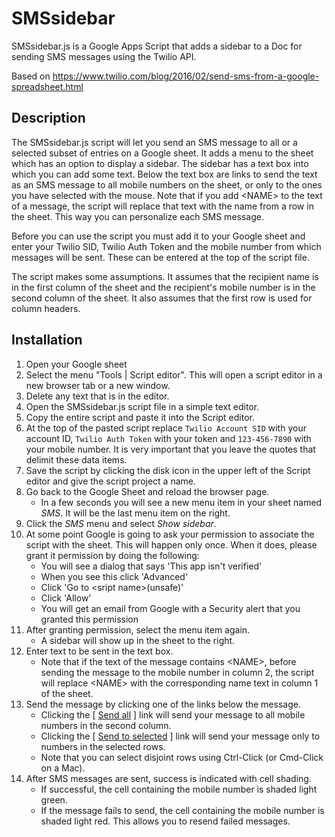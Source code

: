 # SMSsidebar
SMSsidebar.js is a Google Apps Script that adds a sidebar to a Doc for sending SMS messages using the Twilio API.

Based on https://www.twilio.com/blog/2016/02/send-sms-from-a-google-spreadsheet.html

## Description

The SMSsidebar.js script will let you send an SMS message to all or a selected subset of entries on a Google sheet. It adds a menu to the sheet which has an option to display a sidebar. The sidebar has a text box into which you can add some text. Below the text box are links to send the text as an SMS message to all mobile numbers on the sheet, or only to the ones you have selected with the mouse. Note that if you add &lt;NAME&gt; to the text of a message, the script will replace that text with the name from a row in the sheet. This way you can personalize each SMS message.

Before you can use the script you must add it to your Google sheet and enter your Twilio SID, Twilio Auth Token and the mobile number from which messages will be sent. These can be entered at the top of the script file.

The script makes some assumptions. It assumes that the recipient name is in the first column of the sheet and the recipient's mobile number is in the second column of the sheet. It also assumes that the first row is used for column headers. 

## Installation

1. Open your Google sheet
2. Select the menu "Tools | Script editor". This will open a script editor in a new browser tab or a new window.
3. Delete any text that is in the editor.
4. Open the SMSsidebar.js script file in a simple text editor.
5. Copy the entire script and paste it into the Script editor.
6. At the top of the pasted script replace `Twilio Account SID` with your account ID, `Twilio Auth Token` with your token and `123-456-7890` with your mobile number. It is very important that you leave the quotes that delimit these data items.
7. Save the script by clicking the disk icon in the upper left of the Script editor and give the script project a name.
8. Go back to the Google Sheet and reload the browser page.
    * In a few seconds you will see a new menu item in your sheet named *SMS*. It will be the last menu item on the right.
9. Click the *SMS* menu and select *Show sidebar*.
10. At some point Google is going to ask your permission to associate the script with the sheet. This will happen only once. When it does, please grant it permission by doing the following:
    * You will see a dialog that says 'This app isn't verified'
    * When you see this click 'Advanced'
    * Click 'Go to &lt;sript name&gt;(unsafe)'
    * Click 'Allow'
    * You will get an email from Google with a Security alert that you granted this permission
11. After granting permission, select the menu item again.
    * A sidebar will show up in the sheet to the right.
12. Enter text to be sent in the text box.
    * Note that if the text of the message contains &lt;NAME&gt;, before sending the message to the mobile number in column 2, the script will replace &lt;NAME&gt; with the corresponding name text in column 1 of the sheet.
13. Send the message by clicking one of the links below the message. 
    * Clicking the [ <u>Send all</u> ] link will send your message to all mobile numbers in the second column.
    * Clicking the [ <u>Send to selected</u> ] link will send your message only to numbers in the selected rows.
    * Note that you can select disjoint rows using Ctrl-Click (or Cmd-Click on a Mac).
14. After SMS messages are sent, success is indicated with cell shading.
    * If successful, the cell containing the mobile number is shaded light green.
    * If the message fails to send, the cell containing the mobile number is shaded light red. This allows you to resend failed messages.
